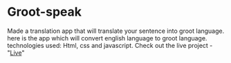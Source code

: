 # Groot-speak
Made a translation app that will translate your sentence into groot language.
here is the app which will convert english language to groot language.
technologies used: Html, css and javascript.
Check out the live project - "[Live](https://vishalyadav-code.github.io/Groot-speak/)"
